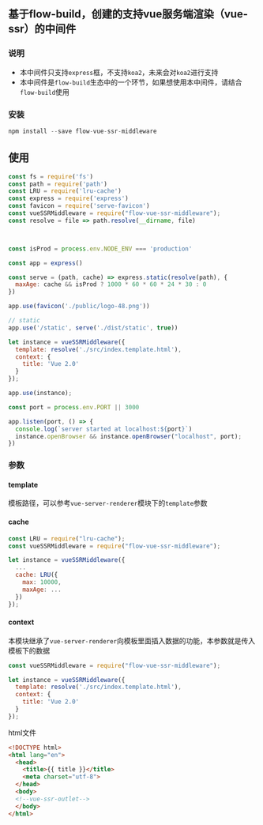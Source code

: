 ## 基于flow-build，创建的支持vue服务端渲染（vue-ssr）的中间件

### 说明

- 本中间件只支持`express`框，不支持`koa2`，未来会对`koa2`进行支持
- 本中间件是`flow-build`生态中的一个环节，如果想使用本中间件，请结合`flow-build`使用

### 安装

```js
npm install --save flow-vue-ssr-middleware
```

## 使用

```js
const fs = require('fs')
const path = require('path')
const LRU = require('lru-cache')
const express = require('express')
const favicon = require('serve-favicon')
const vueSSRMiddleware = require("flow-vue-ssr-middleware");
const resolve = file => path.resolve(__dirname, file)



const isProd = process.env.NODE_ENV === 'production'

const app = express()

const serve = (path, cache) => express.static(resolve(path), {
  maxAge: cache && isProd ? 1000 * 60 * 60 * 24 * 30 : 0
})

app.use(favicon('./public/logo-48.png'))

// static
app.use('/static', serve('./dist/static', true))

let instance = vueSSRMiddleware({
  template: resolve('./src/index.template.html'),
  context: {
    title: 'Vue 2.0'
  }
});

app.use(instance);

const port = process.env.PORT || 3000

app.listen(port, () => {
  console.log(`server started at localhost:${port}`)
  instance.openBrowser && instance.openBrowser("localhost", port);
})

```

### 参数

#### template

模板路径，可以参考`vue-server-renderer`模块下的`template`参数

#### cache

```js
const LRU = require("lru-cache");
const vueSSRMiddleware = require("flow-vue-ssr-middleware");

let instance = vueSSRMiddleware({
  ...
  cache: LRU({
    max: 10000,
    maxAge: ...
  })
});

```

#### context

本模块继承了`vue-server-renderer`向模板里面插入数据的功能，本参数就是传入模板下的数据

```js
const vueSSRMiddleware = require("flow-vue-ssr-middleware");

let instance = vueSSRMiddleware({
  template: resolve('./src/index.template.html'),
  context: {
    title: 'Vue 2.0'
  }
});
```

html文件

```html
<!DOCTYPE html>
<html lang="en">
  <head>
    <title>{{ title }}</title>
    <meta charset="utf-8">
  </head>
  <body>
  <!--vue-ssr-outlet-->
  </body>
</html>
```

